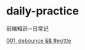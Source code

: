 # daily-practice
前端知识--日常记

[001. debounce && throttle](https://github.com/Hitsuoyue/daily-practice/tree/master/001%20debounce%20%26%26%20throttle)
